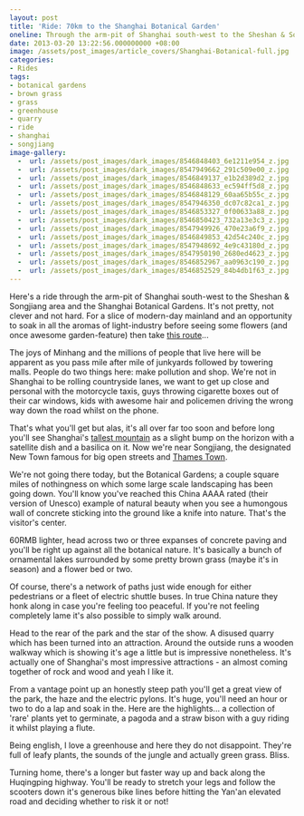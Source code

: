 ```yaml
---
layout: post
title: 'Ride: 70km to the Shanghai Botanical Garden'
oneline: Through the arm-pit of Shanghai south-west to the Sheshan & Songjiang area
date: 2013-03-20 13:22:56.000000000 +08:00
image: /assets/post_images/article_covers/Shanghai-Botanical-full.jpg
categories:
- Rides
tags:
- botanical gardens
- brown grass
- grass
- greenhouse
- quarry
- ride
- shanghai
- songjiang
image-gallery:
  -  url: /assets/post_images/dark_images/8546848403_6e1211e954_z.jpg
  -  url: /assets/post_images/dark_images/8547949662_291c509e00_z.jpg
  -  url: /assets/post_images/dark_images/8546849137_e1b2d389d2_z.jpg
  -  url: /assets/post_images/dark_images/8546848633_ec594ff5d8_z.jpg
  -  url: /assets/post_images/dark_images/8546848129_60aa65b55c_z.jpg
  -  url: /assets/post_images/dark_images/8547946350_dc07c82ca1_z.jpg
  -  url: /assets/post_images/dark_images/8546853327_0f00633a88_z.jpg
  -  url: /assets/post_images/dark_images/8546850423_732a13e3c3_z.jpg
  -  url: /assets/post_images/dark_images/8547949926_470e23a6f9_z.jpg
  -  url: /assets/post_images/dark_images/8546849853_42d54c240c_z.jpg
  -  url: /assets/post_images/dark_images/8547948692_4e9c43180d_z.jpg
  -  url: /assets/post_images/dark_images/8547950190_2680ed4623_z.jpg
  -  url: /assets/post_images/dark_images/8546852967_aa0963c190_z.jpg
  -  url: /assets/post_images/dark_images/8546852529_84b4db1f63_z.jpg
---
```

Here's a ride through the arm-pit of Shanghai south-west to the Sheshan & Songjiang area and the Shanghai Botanical Gardens. It's not pretty, not clever and not hard. For a slice of modern-day mainland and an opportunity to soak in all the aromas of light-industry before seeing some flowers (and once awesome garden-feature) then take <a href="http://goo.gl/maps/VSEK2">this route</a>...

The joys of Minhang and the millions of people that live here will be apparent as you pass mile after mile of junkyards followed by towering malls. People do two things here: make pollution and shop. We're not in Shanghai to be rolling countryside lanes, we want to get up close and personal with the motorcycle taxis, guys throwing cigarette boxes out of their car windows, kids with awesome hair and policemen driving the wrong way down the road whilst on the phone.

That's what you'll get but alas, it's all over far too soon and before long you'll see Shanghai's <a href="/shanghai-aircraft-carrier/">tallest mountain</a> as a slight bump on the horizon with a satellite dish and a basilica on it. Now we're near Songjiang, the designated New Town famous for big open streets and <a href="/thames-town-shanghai/">Thames Town</a>.

We're not going there today, but the Botanical Gardens; a couple square miles of nothingness on which some large scale landscaping has been going down. You'll know you've reached this China AAAA rated (their version of Unesco) example of natural beauty when you see a humongous wall of concrete sticking into the ground like a knife into nature. That's the visitor's center.

60RMB lighter, head across two or three expanses of concrete paving and you'll be right up against all the botanical nature. It's basically a bunch of ornamental lakes surrounded by some pretty brown grass (maybe it's in season) and a flower bed or two.

Of course, there's a network of paths just wide enough for either pedestrians or a fleet of electric shuttle buses. In true China nature they honk along in case you're feeling too peaceful. If you're not feeling completely lame it's also possible to simply walk around.

Head to the rear of the park and the star of the show. A disused quarry which has been turned into an attraction. Around the outside runs a wooden walkway which is showing it's age a little but is impressive nonetheless. It's actually one of Shanghai's most impressive attractions - an almost coming together of rock and wood and yeah I like it.

From a vantage point up an honestly steep path you'll get a great view of the park, the haze and the electric pylons. It's huge, you'll need an hour or two to do a lap and soak in the. Here are the highlights... a collection of 'rare' plants yet to germinate, a pagoda and a straw bison with a guy riding it whilst playing a flute.

Being english, I love a greenhouse and here they do not disappoint. They're full of leafy plants, the sounds of the jungle and actually green grass. Bliss.

Turning home, there's a longer but faster way up and back along the Huqingping highway. You'll be ready to stretch your legs and follow the scooters down it's generous bike lines before hitting the Yan'an elevated road and deciding whether to risk it or not!